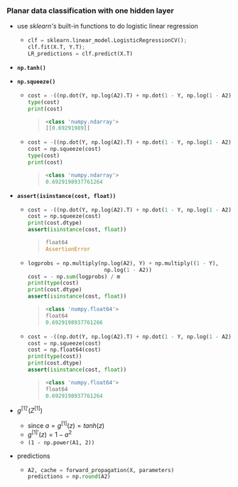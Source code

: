 ### Planar data classification with one hidden layer

* use *sklearn's* built-in functions to do logistic linear regression

  * ```python
    clf = sklearn.linear_model.LogisticRegressionCV();
    clf.fit(X.T, Y.T);
    LR_predictions = clf.predict(X.T)
    ```

* **```np.tanh()```**

* **```np.squeeze()```**

  * ```python
    cost = -((np.dot(Y, np.log(A2).T) + np.dot(1 - Y, np.log(1 - A2).T))/m)
    type(cost)
    print(cost)
    ```

    > ```python
    > <class 'numpy.ndarray'>
    > [[0.69291989]]
    > ```

  * ```python
    cost = -((np.dot(Y, np.log(A2).T) + np.dot(1 - Y, np.log(1 - A2).T))/m)
    cost = np.squeeze(cost)
    type(cost)
    print(cost)
    ```

    > ```python
    > <class 'numpy.ndarray'>
    > 0.6929198937761264
    > ```

* **```assert(isinstance(cost, float))```**
  * ```python
    cost = -((np.dot(Y, np.log(A2).T) + np.dot(1 - Y, np.log(1 - A2).T))/m)
    cost = np.squeeze(cost)
    print(cost.dtype)
    assert(isinstance(cost, float))
    ```

    > ```python
    > float64
    > AssertionError 
    > ```

  * ```python
    logprobs = np.multiply(np.log(A2), Y) + np.multiply((1 - Y), 
                            np.log(1 - A2))
    cost = - np.sum(logprobs) / m
    print(type(cost)
    print(cost.dtype)
    assert(isinstance(cost, float))
    ```

    > ```python
    > <class 'numpy.float64'>
    > float64
    > 0.6929198937761266
    > ```

  * ```python
    cost = -((np.dot(Y, np.log(A2).T) + np.dot(1 - Y, np.log(1 - A2).T))/m)
    cost = np.squeeze(cost)
    cost = np.float64(cost) 
    print(type(cost))
    print(cost.dtype)
    assert(isinstance(cost, float))
    ```

    > ```python
    > <class 'numpy.float64'>
    > float64
    > 0.6929198937761264
    > ```

* $g^{[1]'}(Z^{[1]})$

  * since $a=g^{[1]}(z)=tanh(z)$
  * $g^{[1]'}(z)=1-a^2$
  * ```(1 - np.power(A1, 2))```

* predictions

  * ```python
    A2, cache = forward_propagation(X, parameters)
    predictions = np.round(A2)
    ```

  
